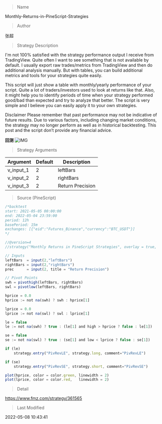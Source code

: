 
> Name

Monthly-Returns-in-PineScript-Strategies

> Author

张超

> Strategy Description

I'm not 100% satisfied with the strategy performance output I receive from TradingView. Quite often I want to see something that is not available by default. I usually export raw trades/metrics from TradingView and then do additional analysis manually.
But with tables, you can build additional metrics and tools for your strategies quite easily.

This script will just show a table with monthly/yearly performance of your script. Quite a lot of traders/investors used to look at returns like that. Also, it might help you to identify periods of time when your strategy performed good/bad than expected and try to analyze that better.
The script is very simple and I believe you can easily apply it to your own strategies.

Disclaimer
Please remember that past performance may not be indicative of future results.
Due to various factors, including changing market conditions, the strategy may no longer perform as well as in historical backtesting.
This post and the script don’t provide any financial advice.

**回测**
 ![IMG](https://www.fmz.com/upload/asset/9905438f5790a4926c.png) 

> Strategy Arguments



|Argument|Default|Description|
|----|----|----|
|v_input_1|2|leftBars|
|v_input_2|2|rightBars|
|v_input_3|2|Return Precision|


> Source (PineScript)

``` javascript
/*backtest
start: 2021-05-05 00:00:00
end: 2022-05-04 23:59:00
period: 12h
basePeriod: 15m
exchanges: [{"eid":"Futures_Binance","currency":"BTC_USDT"}]
*/

//@version=4
//strategy("Monthly Returns in PineScript Strategies", overlay = true, default_qty_type = strategy.percent_of_equity, default_qty_value = 25, calc_on_every_tick = true, commission_type = strategy.commission.percent, commission_value = 0.1)

// Inputs 
leftBars  = input(2,"leftBars")
rightBars = input(2,"rightBars")
prec      = input(2, title = "Return Precision")

// Pivot Points 
swh = pivothigh(leftBars, rightBars)
swl = pivotlow(leftBars, rightBars)

hprice = 0.0
hprice := not na(swh) ? swh : hprice[1]

lprice = 0.0
lprice := not na(swl) ? swl : lprice[1]

le = false
le := not na(swh) ? true : (le[1] and high > hprice ? false : le[1])

se = false
se := not na(swl) ? true : (se[1] and low < lprice ? false : se[1])

if (le)
	strategy.entry("PivRevLE", strategy.long, comment="PivRevLE")

if (se)
	strategy.entry("PivRevSE", strategy.short, comment="PivRevSE")

plot(hprice, color = color.green, linewidth = 2)
plot(lprice, color = color.red,   linewidth = 2)

```

> Detail

https://www.fmz.com/strategy/361565

> Last Modified

2022-05-08 10:43:41
